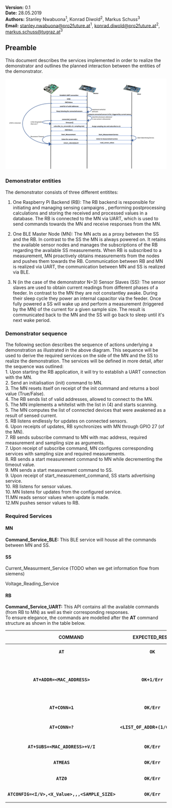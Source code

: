 **Version:** 0.1  
**Date:** 28.05.2019  
**Authors:** Stanley Nwabuona<sup>1</sup>, Konrad Diwold<sup>2</sup>, Markus Schuss<sup>3</sup>  
**Email:** stanley.nwabuona@pro2future.at<sup>1</sup>, konrad.diwold@pro2future.at<sup>2</sup>, markus.schuss@tugraz.at<sup>3</sup>

## Preamble 

This document describes the services implemented in order to realize the demonstrator and outlines the planned interaction between the entities of the demonstrator. 

![System overview](/pictures/BLE_TIMESYNC_API_SEQ.png "Proposed Sequence Diagram of Demonstrator")


### Demonstrator entities

The demonstrator consists of three different entitites:
1. One Raspberry Pi Backend (RB): The RB backend is responsible for initiating and managing sensing campaigns , performing postprocessing calculations and storing the received and processed values in a database. The RB is connected to the MN via UART, which is used to send commands towards the MN and receive responses from the MN.  

2. One BLE Master Node (MN): The MN acts as a proxy between the SS and the RB. In contrast to the SS the MN is always powered on. It retains the available sensor nodes and manages 
the subscriptions of the RB regarding the available SS measurements. When RB is subscribed to a measurement, MN proactively obtains measurements from the nodes and pushes them towards the RB. Communication between RB and MN is realized via UART, the communication between MN and SS is realized via BLE. 

3. N (in the case of the demonstrator N=3) Sensor Slaves (SS): The sensor slaves are used to obtain current readings from different phases of a feeder. In contrast to the MN they are not constantley awake. During their sleep cycle they power an internal capacitor via the feeder. Once fully powered a SS will wake up and perform a measurement (triggered by the MN) of the current for a given sample size. The result is communicated back to the MN and the SS will go back to sleep until it's next wake period.


### Demonstrator sequence

The following section describes the sequence of actions underlying a demonstration as illustrated in the above diagram. This sequence will be used to derive the required services on the side of the MN and the SS to realize the demonstration. The services will be defined in more detail, after the sequence was outlined:  
1\. Upon starting the RB application, it will try to establish a UART connection with the MN.   
2\. Send an initialisation (init) command to MN.  
3\. The MN resets itself on receipt of the init command and returns a bool value (True/False).  
4\. The RB sends list of valid addresses, allowed to connect to the MN.  
5\. The MN implements a whitelist with the list in (4) and starts scanning.  
5\. The MN computes the list of connected devices that were awakened as a result of sensed current.  
5\. RB listens endlessly for updates on connected sensors.  
6\. Upon receipts of updates, RB synchronizes with MN through GPIO 27 (of the MN).  
7\. RB sends subscribe command to MN with mac address, required measurement and sampling size as arguments.  
7\. Upon receipt of subscribe command, MN configures corresponding services with sampling size and required measurements.  
8\. RB sends a start measurement command to MN while decrementing the timeout value.  
9\. MN sends a start measurement command to SS.  
9\. Upon receipt of start_measurement_command, SS starts advertising service.  
10\. RB listens for sensor values.  
10\. MN listens for updates from the configured service.  
11\.MN reads sensor values when update is made.  
12\.MN pushes sensor values to RB.  


### Required Services

#### MN
**Command_Service_BLE:** This BLE service will house all the commands between MN and SS.

#### SS
Current_Measurment_Service (TODO when we get information flow from siemens)

Voltage_Reading_Service

#### RB
**Command_Service_UART:** This API contains all the available commands (from RB to MN) as well as their corresponding responses.  
To ensure elegance, the commands are modelled after the **AT** command structure as shown in the table below.


| &nbsp;&nbsp;&nbsp;&nbsp;&nbsp;&nbsp;&nbsp;&nbsp;&nbsp;&nbsp;&nbsp;&nbsp;&nbsp;&nbsp;&nbsp;&nbsp;**COMMAND** 	| &nbsp;&nbsp;&nbsp;&nbsp;&nbsp;&nbsp;&nbsp;&nbsp;&nbsp;**EXPECTED_RESPONSE** 	| &nbsp;&nbsp;&nbsp;&nbsp;&nbsp;&nbsp;&nbsp;&nbsp;&nbsp;&nbsp;&nbsp;&nbsp;&nbsp;&nbsp;&nbsp;&nbsp;&nbsp;&nbsp;&nbsp;&nbsp;&nbsp;&nbsp;&nbsp;&nbsp;&nbsp;&nbsp;&nbsp;&nbsp;&nbsp;&nbsp;&nbsp;&nbsp;&nbsp;&nbsp;&nbsp;&nbsp;&nbsp;&nbsp;&nbsp;&nbsp;&nbsp;&nbsp;&nbsp;&nbsp;&nbsp;&nbsp;&nbsp;&nbsp;&nbsp;&nbsp;&nbsp;&nbsp;&nbsp;&nbsp;&nbsp;&nbsp;&nbsp;&nbsp;&nbsp;&nbsp;&nbsp;&nbsp;&nbsp;&nbsp;&nbsp;&nbsp;&nbsp;&nbsp;&nbsp;&nbsp;**COMMAND EXPLANATION** 	|
|:-------------------------:	|:------------------------:	|:------------------------------------------------------------------------------------------------------------------------------------------------------------------------------------------------------------------------------------------------------------------------------------------	|
| <pre>**AT**</pre> 	| <pre>**OK**</pre> 	| Check if MN is connected via UART. 	|
| <pre>**AT+ADDR=<MAC_ADDRESS>**</pre> 	| <pre>**OK+1/Err**</pre> 	| The command gives the MN the list of valid MAC addresses. The addresses are sent one at a time in the standard BLE address format. **eg. XX:XX:XX:XX:XX:XX.**  The MN returns OK+1 to indicate that another address is expected and returns Err if another address is not seen after 1 second. 	|
| <pre>**AT+CONN=1**</pre> 	| <pre>**OK/Err**</pre> 	| Instructs MN to initiate connection with SS. 	|
| <pre>**AT+CONN=?**</pre> 	| <pre>**<LIST_OF_ADDR+(1/0)>/Err**</pre>   | Queries the MN for list of connected peripherals. Appending 0 to an address indicates that more addresses are expected while appending 1 indicates that the complete address is sent. 	|
| <pre>**AT+SUBS=<MAC_ADDRESS>+V/I**</pre> 	| <pre>**OK/Err**</pre> 	| Instructs the MN to subscribe to either voltage or current. 	|
| <pre>**ATMEAS**</pre> 	| <pre>**OK/Err**</pre> 	| Instructs the MN to start measuring. 	|
| <pre>**ATZ0**</pre> 	| <pre>**OK/Err**</pre> 	| Instructs the MN to reset. 	|
| <pre>**ATCONFIG=<I/V>,<X_Value>,<Y>,<Z>,<SAMPLE_SIZE>**</pre> 	| <pre>**OK/Err**</pre> 	| Subscription command from MN to SS. X, Y and Z values are hardcoded on the sensor nodes 	|